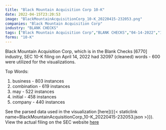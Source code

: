 ```yaml
---
title: "Black Mountain Acquisition Corp 10-K"
date: 2022-04-15T23:20:53
image: "BlackMountainAcquisitionCorp_10-K_20220415-232053.png"
companies: "Black Mountain Acquisition Corp"
industry: "BLANK CHECKS"
tags: ["Black Mountain Acquisition Corp","BLANK CHECKS","04-14-2022","10-K"]
forms: "10-K"
---
```

Black Mountain Acquisition Corp, which is in the Blank Checks [6770] industry, SEC 10-K filing on April 14, 2022 had 32097 (cleaned) words - 600 were utilized for the visualizations.

Top Words:
1. business - 803 instances
2. combination - 619 instances
3. may - 522 instances
4. initial - 458 instances
5. company - 440 instances


See the parsed data used in the visualization [here]({{< staticlink name=BlackMountainAcquisitionCorp_10-K_20220415-232053.json >}}).  
View the actual filing on the SEC website [here](https://www.sec.gov/Archives/edgar/data/1848020/0001193125-22-105694.txt)
